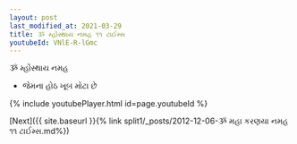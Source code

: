```yaml
---
layout: post
last_modified_at: 2021-03-29
title: ૐ મ્હોંસ્થાય નમહ ૧૧ ટાઈમ્સ
youtubeId: VNlE-R-lGmc
---
```

 
 
 ૐ મ્હોંસ્થાય નમહ  
 
 -  જેમના હોઠ ખૂબ મોટા છે 
 
  
 
  
 
 
 
 
 
 


{% include youtubePlayer.html id=page.youtubeId %}
 
[Next]({{ site.baseurl }}{% link  split1/_posts/2012-12-06-ૐ મહા કરણયા નમહ ૧૧ ટાઈમ્સ.md%})
 
